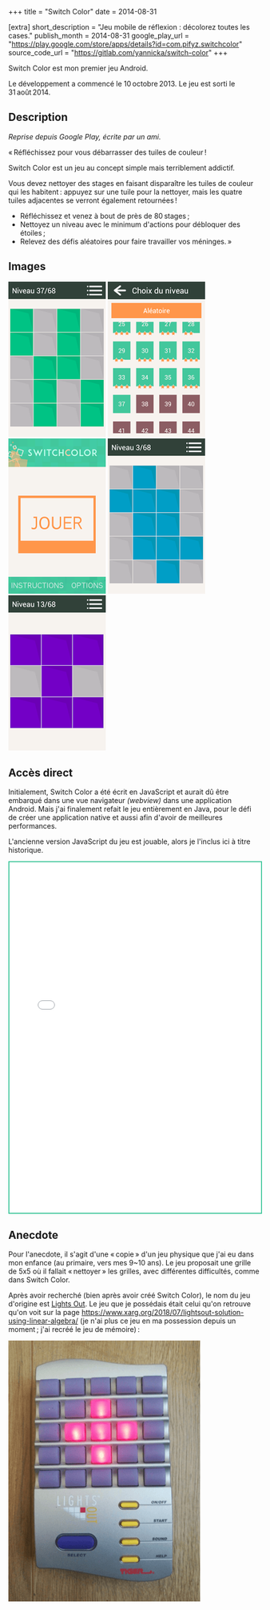 +++
title = "Switch Color"
date = 2014-08-31

[extra]
short_description = "Jeu mobile de réflexion : décolorez toutes les cases."
publish_month = 2014-08-31
google_play_url = "https://play.google.com/store/apps/details?id=com.pifyz.switchcolor"
source_code_url = "https://gitlab.com/yannicka/switch-color"
+++

Switch Color est mon premier jeu Android.

Le développement a commencé le 10 octobre 2013. Le jeu est sorti le 31 août 2014.

## Description

*Reprise depuis Google Play, écrite par un ami.*

« Réfléchissez pour vous débarrasser des tuiles de couleur !

Switch Color est un jeu au concept simple mais terriblement addictif.

Vous devez nettoyer des stages en faisant disparaître les tuiles de couleur qui les habitent : appuyez sur une tuile pour la nettoyer, mais les quatre tuiles adjacentes se verront également retournées !

- Réfléchissez et venez à bout de près de 80 stages ;
- Nettoyez un niveau avec le minimum d'actions pour débloquer des étoiles ;
- Relevez des défis aléatoires pour faire travailler vos méninges. »

## Images

![](img/1.png)
![](img/2.png)
![](img/3.png)
![](img/4.png)
![](img/5.png)

## Accès direct

Initialement, Switch Color a été écrit en JavaScript et aurait dû être embarqué dans une vue navigateur *(webview)* dans une application Android. Mais j'ai finalement refait le jeu entièrement en Java, pour le défi de créer une application native et aussi afin d'avoir de meilleures performances.

L'ancienne version JavaScript du jeu est jouable, alors je l'inclus ici à titre historique.

<iframe
  src="src/index.html"
  loading="lazy"
  style="display: block; border: 2px solid #42c79c; width: 100%; max-width: 520px; height: 700px;"></iframe>

## Anecdote

Pour l'anecdote, il s'agit d'une « copie » d'un jeu physique que j'ai eu dans mon enfance (au primaire, vers mes 9~10 ans). Le jeu proposait une grille de 5x5 où il fallait « nettoyer » les grilles, avec différentes difficultés, comme dans Switch Color.

Après avoir recherché (bien après avoir créé Switch Color), le nom du jeu d'origine est [Lights Out](https://fr.wikipedia.org/wiki/Lights_Out_(jeu)). Le jeu que je possédais était celui qu'on retrouve qu'on voit sur la page <https://www.xarg.org/2018/07/lightsout-solution-using-linear-algebra/> (je n'ai plus ce jeu en ma possession depuis un moment ; j'ai recréé le jeu de mémoire) :

![Photo du jeu « Lights Out »](img/lights-out.png)

